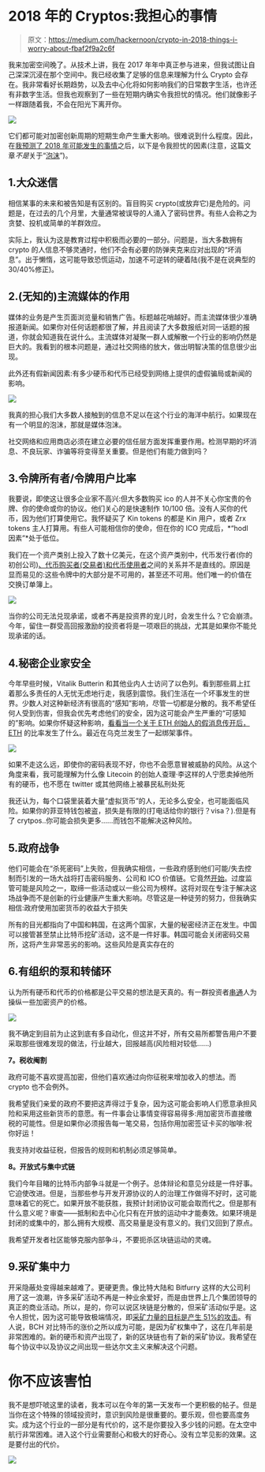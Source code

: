 # 2018 年的 Cryptos:我担心的事情

> 原文：<https://medium.com/hackernoon/crypto-in-2018-things-i-worry-about-fbaf2f9a2c6f>

我来加密空间晚了。从技术上讲，我在 2017 年年中真正参与进来，但我试图让自己深深沉浸在那个空间中。我已经收集了足够的信息来理解为什么 Crypto 会存在。我非常看好长期趋势，以及去中心化将如何影响我们的日常数字生活，也许还有非数字生活。但我也观察到了一些在短期内确实令我担忧的情况。他们就像影子一样跟随着我，不会在阳光下离开你。

![](img/ce84307ee488221f33e3cccea1af8fed.png)

它们都可能对加密创新周期的短期生命产生重大影响。很难说到什么程度。因此，在[我预测了 2018 年可能发生的事情](https://blog.goodaudience.com/crypto-and-non-crypto-insights-for-2018-d45393380b03)之后，以下是令我担忧的因素(注意，这篇文章*不是*关于“[泡沫](https://startupsventurecapital.com/lets-talk-about-this-bitcoin-bubble-8aa8db926d42)”)。

## 1.大众迷信

相信某事的未来和被告知是有区别的。盲目购买 crypto(或放弃它)是危险的。问题是，在过去的几个月里，大量通常被误导的人涌入了密码世界。有些人会称之为贪婪、投机或简单的羊群效应。

实际上，我认为这是教育过程中积极而必要的一部分。问题是，当大多数拥有 crypto 的人信息不够灵通时，他们不会有必要的防弹夹克来应对出现的“坏消息”。出于懒惰，这可能导致恐慌运动，加速不可逆转的硬着陆(我不是在说典型的 30/40%修正)。

## 2.(无知的)主流媒体的作用

媒体的业务是产生页面浏览量和销售广告。标题越花哨越好。而主流媒体很少准确报道新闻。如果你对任何话题都很了解，并且阅读了大多数报纸对同一话题的报道，你就会知道我在说什么。主流媒体对凝聚一群人或解散一个行业的影响仍然是巨大的。我看到的根本问题是，通过社交网络的放大，做出明智决策的信息很少出现。

此外还有假新闻因素:有多少硬币和代币已经受到网络上提供的虚假骗局或新闻的影响。

![](img/6986371fb364af8aad88554e01b65627.png)

我真的担心我们大多数人接触到的信息不足以在这个行业的海洋中航行。如果现在有一个明显的泡沫，那就是媒体泡沫。

社交网络和应用商店必须在建立必要的信任层方面发挥重要作用。检测早期的坏消息、不良玩家、诈骗等将变得至关重要。但是他们有能力做到吗？

## 3.令牌所有者/令牌用户比率

我要说，即使这让很多企业家不高兴:但大多数购买 ico 的人并不关心你宝贵的令牌、你的使命或你的协议。他们关心的是快速制作 10/100 倍。没有人买你的代币，因为他们打算使用它。我怀疑买了 Kin tokens 的都是 Kin 用户，或者 Zrx tokens 主人打算用。有些人可能相信你的使命，但在你的 ICO 完成后，*“hodl 因素”*处于低位。

我们在一个资产类别上投入了数十亿美元，在这个资产类别中，代币发行者(你的初创公司)[、代币购买者(交易者)和代币使用者](https://hackernoon.com/token-buyers-token-holders-and-token-users-40e7234c46bb)之间的关系并不是直线的。原因是显而易见的:这些令牌中的大部分是不可用的，甚至还不可用。他们唯一的价值在交换订单簿上。

![](img/89f92ffb24df75b7d844384860fb0e13.png)

当你的公司无法兑现承诺，或者不再是投资界的宠儿时，会发生什么？它会崩溃。今年，留住一群受高回报激励的投资者将是一项艰巨的挑战，尤其是如果你不能兑现承诺的话。

## 4.秘密企业家安全

今年早些时候，Vitalik Butterin 和其他业内人士访问了以色列。看到那些肩上扛着那么多责任的人无忧无虑地行走，我感到震惊。我们生活在一个坏事发生的世界。少数人对这种新经济有很高的“感知”影响，尽管一切都是分散的。我不希望任何人受到伤害，但我会优先考虑他们的安全，因为这可能会产生严重的“可感知的”影响。如果你怀疑这种影响，[看看当一个关于 ETH 创始人的假消息传开后，ETH](http://fortune.com/2017/06/26/vitalik-death/) 的比率发生了什么。最近在乌克兰发生了一起绑架事件。

![](img/8411905494e54552a9ebe954459f9992.png)

如果不走这么远，即使你的密码表现不好，你也不会愿意冒被威胁的风险。从这个角度来看，我可能理解为什么像 Litecoin 的创始人查理·李这样的人宁愿卖掉他所有的硬币，也不愿在 twitter 或其他网络上被暴民私刑处死

我还认为，每个口袋里装着大量“虚拟货币”的人，无论多么安全，也可能面临风险。如果你的菲亚特钱包被盗，损失是有限的(打电话给你的银行？visa？).但是有了 crytpos..你可能会损失更多……而钱包不能解决这种风险。

## 5.政府战争

他们可能会在“杀死密码”上失败，但我确实相信，一些政府感到他们可能/失去控制而引发的一场大战将打击密码服务、公司和 ICO 价值链。它竟然[开始](https://hackernoon.com/the-empire-strikes-back-with-a-coordinated-war-on-crypto-bdd84fd2f854)。过度监管可能是风险之一，取缔一些活动或以一些公司为榜样。这将对现在专注于解决这场战争而不是创新的行业健康产生重大影响。尽管这是一种徒劳的努力，但我确实相信:政府使用加密货币的收益大于损失

所有的目光都指向了中国和韩国，在这两个国家，大量的秘密经济正在发生。中国可以接管甚至禁止比特币挖矿活动，这不是一件好事。韩国可能会关闭密码交易所，这将产生非常恶劣的影响。这些风险是真实存在的

## 6.有组织的泵和转储环

认为所有硬币和代币的价格都是公平交易的想法是天真的。有一群投资者[串通](http://uk.businessinsider.com/how-traders-pump-and-dump-cryptocurrencies-2017-11)人为操纵一些加密资产的价格。

![](img/9d05d70ebc1bfa7a7762bb3b0586580d.png)

我不确定到目前为止这到底有多自动化，但这并不好，所有交易所都警告用户不要采取那些很难发现的做法，行业越大，回报越高(风险相对较低……)

**7。税收阉割**

政府可能不喜欢提高加密，但他们喜欢通过向你征税来增加收入的想法。而 crypto 也不会例外。

我希望我们亲爱的政府不要把这弄得过于复杂，因为这可能会影响人们愿意承担风险和采用这些新货币的意愿。有一件事会让事情变得容易得多:用加密货币直接缴税的可能性。但是如果你必须报告每一笔交易，包括你用加密签证卡买的咖啡:祝你好运！

我支持对收益征税，但报告的规则和机制必须足够简单。

**8。开放式与集中式链**

我们今年目睹的比特币内部争斗就是一个例子。总体辩论和意见分歧是一件好事。它迫使改进。但是，当那些参与开发开源协议的人的治理工作做得不好时，这可能意味着它的死亡。如果开放不能获胜，我预计封闭协议可能会取而代之。但是那有什么意义呢？审查——抵制和去中心化只有在开放的运动中才能奏效。如果环境是封闭的或集中的，那么拥有大规模、高交易量是没有意义的。我们又回到了原点。

我希望开发者社区能够克服内部争斗，不要扼杀区块链运动的灵魂。

## 9.采矿集中力

开采隐蔽处变得越来越难了。更硬更贵。像比特大陆和 Bitfurry 这样的大公司利用了这一浪潮，许多采矿活动不再是一种业余爱好，而是由世界上几个集团领导的真正的商业活动。所以，是的，你可以说区块链是分散的，但采矿活动似乎是。这令人担忧，因为这可能导致极端情况，即[采矿力量的目标是产生 51%的攻击](https://pando.com/2014/06/16/crypto-armageddon-researchers-claim-mining-concentration-threatens-to-destroy-bitcoin/)。有人说，BCH 对比特币的涨价之所以成为可能，是因为矿权集中了，这在几年前是非常困难的。新的硬币和资产出现了，新的区块链也有了新的采矿协议。我希望在每个协议中以及协议之间出现一些达尔文主义来解决这个问题。

# 你不应该害怕

我不是想吓唬这里的读者，我本可以在今年的第一天发布一个更积极的帖子。但是当你在这个特殊的领域投资时，意识到风险是很重要的。要乐观，但也要高度务实。成为这个行业的一部分是有代价的，这不是你要投入多少钱的问题。在太空中航行非常困难。进入这个行业需要耐心和极大的好奇心。没有立竿见影的效果。这是要付出的代价。

![](img/ac4a2af1c65368505071d767a0940c7b.png)